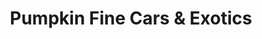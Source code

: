 ---
title: "Pumpkin Fine Cars & Exotics"
url: /egg-harbor-township/pumpkin-fine-cars-und-exotics/
shop: Autohaus
---